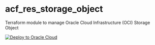 # acf_res_storage_object
Terraform module to manage Oracle Cloud Infrastructure (OCI) Storage Object

[![Deploy to Oracle Cloud](https://oci-resourcemanager-plugin.plugins.oci.oraclecloud.com/latest/deploy-to-oracle-cloud.svg)](https://cloud.oracle.com/resourcemanager/stacks/create?zipUrl=https://github.com/pawelm1984/acf_res_storage_object/releases/tag/v0.0.1)
